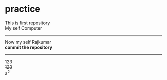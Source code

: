 # practice
This is first repository
<br>
My self Computer
<hr>
Now my self Rajkumar
<br>
<b> commit the repository</b>
<br>
<hr>
123
<br>
<del>123</del>
<br>
a<sup>2</sup>
